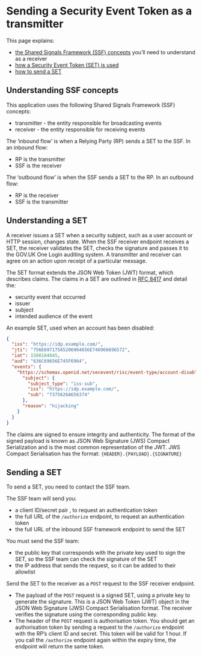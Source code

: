 # Sending a Security Event Token as a transmitter

This page explains:

- [the Shared Signals Framework (SSF) concepts](#understanding-ssf-concepts) you’ll need to understand as a receiver
- [how a Security Event Token (SET) is used](#understanding-a-set)
- [how to send a SET](#sending-a-set)

## Understanding SSF concepts

This application uses the following Shared Signals Framework (SSF) concepts:

- transmitter - the entity responsible for broadcasting events
- receiver - the entity responsible for receiving events

The ‘inbound flow’ is when a Relying Party (RP) sends a SET to the SSF. In an inbound flow:

- RP is the transmitter
- SSF is the receiver

The ‘outbound flow’ is when the SSF sends a SET to the RP. In an outbound flow:

- RP is the receiver
- SSF is the transmitter

## Understanding a SET

A receiver issues a SET when a security subject, such as a user account or HTTP session, changes state. When the SSF receiver endpoint receives a SET, the receiver validates the SET, checks the signature and passes it to the GOV.UK One Login auditing system. A transmitter and receiver can agree on an action upon receipt of a particular message.

The SET format extends the JSON Web Token (JWT) format, which describes claims. The claims in a SET are outlined in [RFC 8417](https://datatracker.ietf.org/doc/html/rfc8417) and detail the:

- security event that occurred
- issuer
- subject
- intended audience of the event

An example SET, used when an account has been disabled:

```json
{
  "iss": "https://idp.example.com/",
  "jti": "756E69717565206964656E746966696572",
  "iat": 1508184845,
  "aud": "636C69656E745F6964",
  "events": {
    "https://schemas.openid.net/secevent/risc/event-type/account-disabled": {
      "subject": {
        "subject_type": "iss-sub",
        "iss": "https://idp.example.com/",
        "sub": "7375626A656374"
      },
      "reason": "hijacking"
    }
  }
}
```

The claims are signed to ensure integrity and authenticity. The format of the signed payload is known as JSON Web Signature (JWS) Compact Serialization and is the most common representation of the JWT. JWS Compact Serialisation has the format: `{HEADER}.{PAYLOAD}.{SIGNATURE}`

## Sending a SET

To send a SET, you need to contact the SSF team.

The SSF team will send you:

- a client ID/secret pair , to request an authentication token
- the full URL of the `/authorize` endpoint, to request an authentication token
- the full URL of the inbound SSF framework endpoint to send the SET

You must send the SSF team:

- the public key that corresponds with the private key used to sign the SET, so the SSF team can check the signature of the SET
- the IP address that sends the request, so it can be added to their allowlist

Send the SET to the receiver as a `POST` request to the SSF receiver endpoint.

- The payload of the `POST` request is a signed SET, using a private key to generate the signature. This is a JSON Web Token (JWT) object in the JSON Web Signature (JWS) Compact Serialisation format. The receiver verifies the signature using the corresponding public key.
- The header of the `POST` request is authorisation token. You should get an authorisation token by sending a request to the `/authorize` endpoint with the RP’s client ID and secret. This token will be valid for 1 hour. If you call the `/authorize` endpoint again within the expiry time, the endpoint will return the same token.
